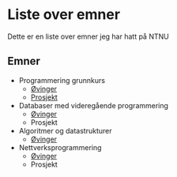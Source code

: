 # Liste over emner
Dette er en liste over emner jeg har hatt på NTNU

## Emner
- Programmering grunnkurs
  - [Øvinger](https://github.com/Knutakir/ProgrammeringsOvinger1kl)
  - [Prosjekt](https://github.com/Knutakir/Legoboys-15)
- Databaser med videregående programmering
  - [Øvinger](https://github.com/Knutakir/Databaser-med-videregaaende-programmering)
  - Prosjekt
- Algoritmer og datastrukturer
  - [Øvinger](https://github.com/Knutakir/Algoritmer_og_datastrukturer)
- Nettverksprogrammering
  - [Øvinger](https://github.com/Knutakir/Nettverksprogrammering)
  - Prosjekt
